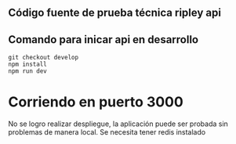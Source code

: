 ## Código fuente de prueba técnica ripley api

## Comando para inicar api en desarrollo
```
git checkout develop
npm install
npm run dev
```

# Corriendo en puerto 3000

No se logro realizar despliegue, la aplicación 
puede ser probada sin problemas de manera local.
Se necesita tener redis instalado
